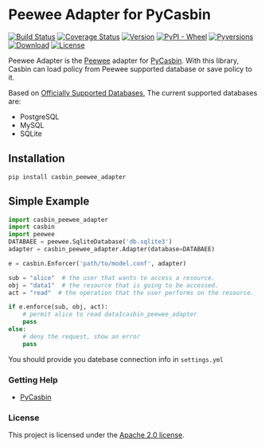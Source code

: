 Peewee Adapter for PyCasbin
====

[![Build Status](https://www.travis-ci.org/shblhy/peewee-adapter.svg?branch=master)](https://www.travis-ci.org/shblhy/peewee-adapter)
[![Coverage Status](https://coveralls.io/repos/github/shblhy/peewee-adapter/badge.svg)](https://coveralls.io/github/shblhy/peewee-adapter)
[![Version](https://img.shields.io/pypi/v/casbin_peewee_adapter.svg)](https://pypi.org/project/casbin_peewee_adapter/)
[![PyPI - Wheel](https://img.shields.io/pypi/wheel/casbin_peewee_adapter.svg)](https://pypi.org/project/casbin_peewee_adapter/)
[![Pyversions](https://img.shields.io/pypi/pyversions/casbin_peewee_adapter.svg)](https://pypi.org/project/casbin_peewee_adapter/)
[![Download](https://img.shields.io/pypi/dm/casbin_peewee_adapter.svg)](https://pypi.org/project/casbin_peewee_adapter/)
[![License](https://img.shields.io/pypi/l/casbin_peewee_adapter.svg)](https://pypi.org/project/casbin_peewee_adapter/)

Peewee Adapter is the [Peewee](http://docs.peewee-orm.com/en/latest/) adapter for [PyCasbin](https://github.com/casbin/pycasbin). With this library, Casbin can load policy from Peewee supported database or save policy to it.

Based on [Officially Supported Databases](http://docs.peewee-orm.com/en/latest/), The current supported databases are:

- PostgreSQL
- MySQL
- SQLite

## Installation

```
pip install casbin_peewee_adapter
```

## Simple Example

```python
import casbin_peewee_adapter
import casbin
import peewee
DATABAEE = peewee.SqliteDatabase('db.sqlite3')
adapter = casbin_peewee_adapter.Adapter(database=DATABAEE)

e = casbin.Enforcer('path/to/model.conf', adapter)

sub = "alice"  # the user that wants to access a resource.
obj = "data1"  # the resource that is going to be accessed.
act = "read"  # the operation that the user performs on the resource.

if e.enforce(sub, obj, act):
    # permit alice to read data1casbin_peewee_adapter
    pass
else:
    # deny the request, show an error
    pass
```

You should provide you datebase connection info in `settings.yml`


### Getting Help

- [PyCasbin](https://github.com/casbin/pycasbin)

### License

This project is licensed under the [Apache 2.0 license](LICENSE).
